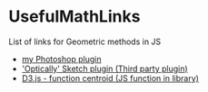 # UsefulMathLinks
List of links for Geometric methods in JS

- [my Photoshop plugin](https://gist.github.com/Winner95/0cdf485bf45a04dbc6fd63afdc783621)
- ['Optically' Sketch plugin (Third party plugin)](http://sketchhunt.com/2016/06/02/optically-sketch-plugin-automated-optical-adjustments-mathematical-precision)
- [D3.js - function centroid (JS function in library)](https://github.com/d3/d3-polygon/blob/master/src/centroid.js#L1)